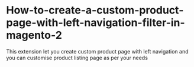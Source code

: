 # How-to-create-a-custom-product-page-with-left-navigation-filter-in-magento-2
This extension let you create custom product page with left navigation and you can customise product listing page as per your needs
